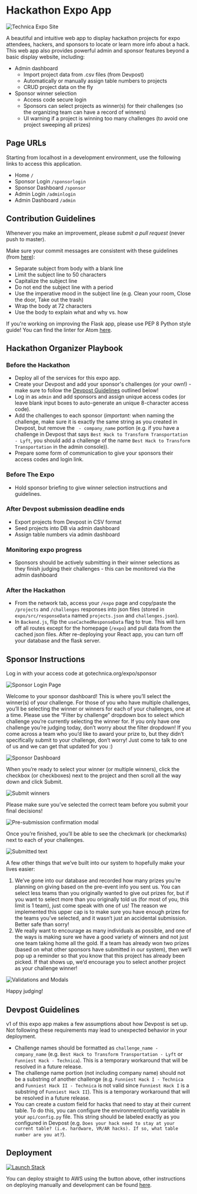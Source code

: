 # Hackathon Expo App

![Technica Expo Site](img/MainExpoPage.png)

A beautiful and intuitive web app to display hackathon projects for expo
attendees, hackers, and sponsors to locate or learn more info about a hack.
This web app also provides powerful admin and sponsor features beyond a basic
display website, including:

* Admin dashboard
    * Import project data from .csv files (from Devpost)
    * Automatically or manually assign table numbers to projects
    * CRUD project data on the fly
* Sponsor winner selection
    * Access code secure login
    * Sponsors can select projects as winner(s) for their challenges (so the organizing team can have a record of winners)
    * UI warning if a project is winning too many challenges (to avoid one project sweeping all prizes)

## Page URLs

Starting from localhost in a development environment, use the following links to
access this application.

- Home `/`
- Sponsor Login `/sponsorlogin`
- Sponsor Dashboard `/sponsor`
- Admin Login `/adminlogin`
- Admin Dashboard `/admin`

## Contribution Guidelines

Whenever you make an improvement, please *submit a pull request*
(never push to master).

Make sure your commit messages are consistent with these guidelines (from
[here](https://chris.beams.io/posts/git-commit/)):

- Separate subject from body with a blank line
- Limit the subject line to 50 characters
- Capitalize the subject line
- Do not end the subject line with a period
- Use the imperative mood in the subject line (e.g. Clean your room, Close the door, Take out the trash)
- Wrap the body at 72 characters
- Use the body to explain what and why vs. how

If you're working on improving the Flask app, please use PEP 8 Python style
guide! You can find the linter for Atom
[here](https://atom.io/packages/linter-python-pep8).

## Hackathon Organizer Playbook

### Before the Hackathon

- Deploy all of the services for this expo app.
- Create your Devpost and add your sponsor's challenges (or your own!) - make
  sure to follow the [Devpost Guidelines](#devpost-guidelines) outlined below!
- Log in as `admin` and add sponsors and assign unique access codes (or leave
  blank input boxes to auto-generate an unique 8-character access code).
- Add the challenges to each sponsor (*important:* when naming the challenge,
  make sure it is exactly the same string as you created in Devpost, but remove
  the ` - company_name` portion (e.g. if you have a challenge in Devpost that
  says `Best Hack to Transform Transportation - Lyft`, you should add a
  challenge of the name `Best Hack to Transform Transportation` in the admin
  console)).
- Prepare some form of communication to give your sponsors their access codes
  and login link.

### Before The Expo
- Hold sponsor briefing to give winner selection instructions and guidelines.

### After Devpost submission deadline ends
- Export projects from Devpost in CSV format
- Seed projects into DB via admin dashboard
- Assign table numbers via admin dashboard

### Monitoring expo progress
- Sponsors should be actively submitting in their winner selections as they
  finish judging their challenges - this can be monitored via the admin dashboard

### After the Hackathon
- From the network tab, access your `/expo` page and copy/paste the `/projects` and `/challenges` responses into json files (stored in `expo/src/responseData` named `projects.json` and `challenges.json`).
- In `Backend.js`, flip the `useCachedResponseData` flag to true. This will turn off all routes except for the homepage (`/expo`) and pull data from the cached json files. After re-deploying your React app, you can turn off your database and the flask server.

## Sponsor Instructions
Log in with your access code at gotechnica.org/expo/sponsor

![Sponsor Login Page](img/SponsorLogin.png)

Welcome to your sponsor dashboard! This is where you’ll select the winner(s) of your challenge. For those of you who have multiple challenges, you’ll be selecting the winner or winners for each of your challenges, one at a time. Please use the “Filter by challenge” dropdown box to select which challenge you’re currently selecting the winner for. If you only have one challenge you’re judging today, don’t worry about the filter dropdown!
If you come across a team who you’d like to award your prize to, but they didn’t specifically submit to your challenge, don’t worry! Just come to talk to one of us and we can get that updated for you :)

![Sponsor Dashboard](img/SponsorDashboard.png)

When you’re ready to select your winner (or multiple winners), click the checkbox (or checkboxes) next to the project and then scroll all the way down and click Submit.

![Submit winners](img/SponsorSubmitWinner.png)

Please make sure you’ve selected the correct team before you submit your final decisions!

![Pre-submission confirmation modal](img/SponsorConfirmSubmit.png)

Once you’re finished, you’ll be able to see the checkmark (or checkmarks) next to each of your challenges.

![Submitted text](img/SponsorSubmitted.png)

A few other things that we’ve built into our system to hopefully make your lives easier:

1. We’ve gone into our database and recorded how many prizes you’re planning on giving based on the pre-event info you sent us. You can select less teams than you originally wanted to give out prizes for, but if you want to select more than you originally told us (for most of you, this limit is 1 team), just come speak with one of us! The reason we implemented this upper cap is to make sure you have enough prizes for the teams you’ve selected, and it wasn’t just an accidental submission. Better safe than sorry!
2. We really want to encourage as many individuals as possible, and one of the ways is making sure we have a good variety of winners and not just one team taking home all the gold. If a team has already won two prizes (based on what other sponsors have submitted in our system), then we’ll pop up a reminder so that you know that this project has already been picked. If that shows up, we’d encourage you to select another project as your challenge winner!

![Validations and Modals](img/SponsorMoreModals.png)

Happy judging!


## Devpost Guidelines

v1 of this expo app makes a few assumptions about how Devpost is set up. Not
following these requirements may lead to unexpected behavior in your deployment.

- Challenge names should be formatted as `challenge_name - company_name` (e.g.
  `Best Hack to Transform Transportation - Lyft` or `Funniest Hack - Technica`).
  This is a temporary workaround that will be resolved in a future release.
- The challenge name portion (not including company name) should not be a
  substring of another challenge (e.g. `Funniest Hack I - Technica` and
  `Funniest Hack II - Technica` is not valid since `Funniest Hack I` is a
  substring of `Funniest Hack II`). This is a temporary workaround that will be
  resolved in a future release.
- You can create a custom field for hacks that need to stay at their current table.
  To do this, you can configure the environment/config variable in your
  `api/config.py` file. This string should be labeled exactly as you configured in
  Devpost (e.g. `Does your hack need to stay at your current table? (i.e. hardware,
  VR/AR hacks). If so, what table number are you at?`).


## Deployment

[![Launch Stack](https://cdn.rawgit.com/buildkite/cloudformation-launch-stack-button-svg/master/launch-stack.svg)](https://console.aws.amazon.com/cloudformation/home#/stacks/new?stackName=expo-backend&templateURL=https://s3.amazonaws.com/bitcamp-templates/expo-deployment.template)

You can deploy straight to AWS using the button above, other instructions on deploying manually and development can be found [here](api/README.md).
